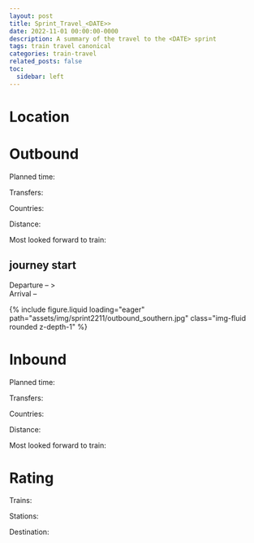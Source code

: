 ```yaml
---
layout: post
title: Sprint_Travel_<DATE>>
date: 2022-11-01 00:00:00-0000
description: A summary of the travel to the <DATE> sprint
tags: train travel canonical
categories: train-travel
related_posts: false
toc:
  sidebar: left
---
```


# Location

<place>

# Outbound <time>

Planned time: 

Transfers: 

Countries: 

Distance: 

Most looked forward to train: 

## journey start
Departure – <time>><br>Arrival <place> – <time>

<swiper-container keyboard="true" navigation="true" pagination="true" pagination-clickable="true" pagination-dynamic-bullets="true" rewind="true">
  <swiper-slide>{% include figure.liquid loading="eager" path="assets/img/sprint2211/outbound_southern.jpg" class="img-fluid rounded z-depth-1" %}</swiper-slide>
</swiper-container>
	
# Inbound <time>

Planned time: 

Transfers: 

Countries: 

Distance: 

Most looked forward to train: 

# Rating

Trains: 

Stations: 

Destination: 
